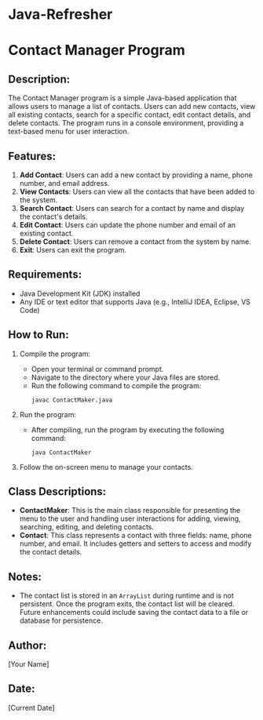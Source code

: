 # Java-Refresher

Contact Manager Program
=======================

Description:
------------
The Contact Manager program is a simple Java-based application that allows users to manage a list of contacts. Users can add new contacts, view all existing contacts, search for a specific contact, edit contact details, and delete contacts. The program runs in a console environment, providing a text-based menu for user interaction.

Features:
---------
1. **Add Contact**: Users can add a new contact by providing a name, phone number, and email address.
2. **View Contacts**: Users can view all the contacts that have been added to the system.
3. **Search Contact**: Users can search for a contact by name and display the contact's details.
4. **Edit Contact**: Users can update the phone number and email of an existing contact.
5. **Delete Contact**: Users can remove a contact from the system by name.
6. **Exit**: Users can exit the program.

Requirements:
-------------
- Java Development Kit (JDK) installed
- Any IDE or text editor that supports Java (e.g., IntelliJ IDEA, Eclipse, VS Code)

How to Run:
-----------
1. Compile the program:
   - Open your terminal or command prompt.
   - Navigate to the directory where your Java files are stored.
   - Run the following command to compile the program:
     ```
     javac ContactMaker.java
     ```

2. Run the program:
   - After compiling, run the program by executing the following command:
     ```
     java ContactMaker
     ```

3. Follow the on-screen menu to manage your contacts.

Class Descriptions:
-------------------
- **ContactMaker**: This is the main class responsible for presenting the menu to the user and handling user interactions for adding, viewing, searching, editing, and deleting contacts.
- **Contact**: This class represents a contact with three fields: name, phone number, and email. It includes getters and setters to access and modify the contact details.

Notes:
------
- The contact list is stored in an `ArrayList` during runtime and is not persistent. Once the program exits, the contact list will be cleared. Future enhancements could include saving the contact data to a file or database for persistence.

Author:
-------
[Your Name]

Date:
-----
[Current Date]
